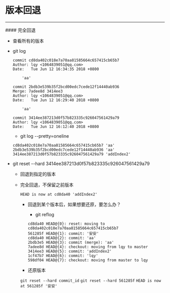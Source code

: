 # 版本回退

<hr>
#### 完全回退

* 查看所有的版本
 * git log
    
    ```
    commit cd8da402c018e7a70aa81585664c657415cb65b7
    Author: lqy <1064839051@qq.com>
    Date:   Tue Jun 12 16:34:35 2018 +0800
    
        'aa'
    
    commit 2bdb3e539b35f2bcd00edc7cede12f14440ab936
    Merge: 7adee8d 3414ee3
    Author: lqy <1064839051@qq.com>
    Date:   Tue Jun 12 16:29:40 2018 +0800
    
        'aa'
    
    commit 3414ee387213d0f57b823335c926047561429a79
    Author: lqy <1064839051@qq.com>
    Date:   Tue Jun 12 16:12:40 2018 +0800

    ```
    * git log --pretty=oneline
    
    ```
    cd8da402c018e7a70aa81585664c657415cb65b7 'aa'
    2bdb3e539b35f2bcd00edc7cede12f14440ab936 'aa'
    3414ee387213d0f57b823335c926047561429a79 'addIndex2'

    ```
    
* git reset --hard 3414ee387213d0f57b823335c926047561429a79
  * 回退到指定的版本
  * 完全回退，不保留之前版本
    ```
    HEAD is now at cd8da40 'addIndex2'
    ```
    
    * 回退到某个版本后，如果想要还原，要怎么办？
    
        * git reflog
        ```
        cd8da40 HEAD@{0}: reset: moving to cd8da402c018e7a70aa81585664c657415cb65b7
        561285f HEAD@{1}: commit: '安安'
        cd8da40 HEAD@{2}: commit: 'aa'
        2bdb3e5 HEAD@{3}: commit (merge): 'aa'
        7adee8d HEAD@{4}: checkout: moving from lqy to master
        3414ee3 HEAD@{5}: commit: 'addIndex2'
        1cf47b7 HEAD@{6}: commit: 'lqy'
        598df04 HEAD@{7}: checkout: moving from master to lqy

        ```
    * 还原版本
    
    `git reset --hard commit_id` `git reset --hard 561285f`
    `HEAD is now at 561285f '安安'`
    